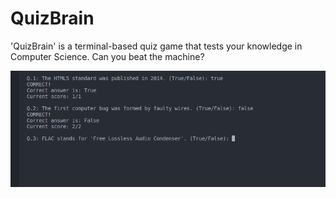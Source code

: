 # QuizBrain
'QuizBrain' is a terminal-based quiz game that tests your knowledge in Computer Science.
Can you beat the machine?

![alt text](./images/Screenshot%20from%202024-01-08%2009-20-54.png)
